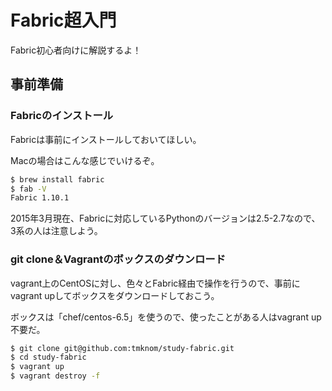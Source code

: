 # Fabric超入門

Fabric初心者向けに解説するよ！

## 事前準備

### Fabricのインストール

Fabricは事前にインストールしておいてほしい。

Macの場合はこんな感じでいけるぞ。

```bash
$ brew install fabric
$ fab -V
Fabric 1.10.1
```

2015年3月現在、Fabricに対応しているPythonのバージョンは2.5-2.7なので、3系の人は注意しよう。


### git clone＆Vagrantのボックスのダウンロード

vagrant上のCentOSに対し、色々とFabric経由で操作を行うので、事前にvagrant upしてボックスをダウンロードしておこう。

ボックスは「chef/centos-6.5」を使うので、使ったことがある人はvagrant up不要だ。

```bash
$ git clone git@github.com:tmknom/study-fabric.git
$ cd study-fabric
$ vagrant up
$ vagrant destroy -f
```





